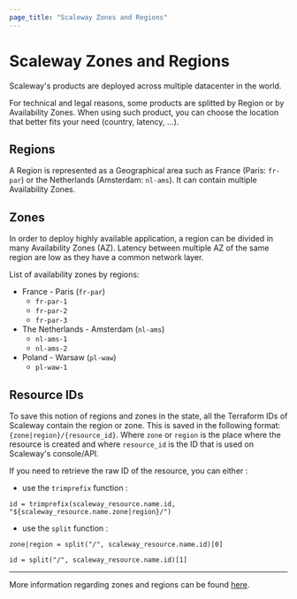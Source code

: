 ```yaml
---
page_title: "Scaleway Zones and Regions"
---
```


# Scaleway Zones and Regions

Scaleway's products are deployed across multiple datacenter in the world.

For technical and legal reasons, some products are splitted by Region or by Availability Zones.
When using such product, you can choose the location that better fits your need (country, latency, ...).

## Regions

A Region is represented as a Geographical area such as France (Paris: `fr-par`) or the Netherlands (Amsterdam: `nl-ams`).
It can contain multiple Availability Zones.


## Zones

In order to deploy highly available application, a region can be divided in many Availability Zones (AZ).
Latency between multiple AZ of the same region are low as they have a common network layer.

List of availability zones by regions:

- France - Paris (`fr-par`)
    - `fr-par-1`
    - `fr-par-2`
    - `fr-par-3`
- The Netherlands - Amsterdam (`nl-ams`)
    - `nl-ams-1`
    - `nl-ams-2`
- Poland - Warsaw (`pl-waw`)
    - `pl-waw-1`

## Resource IDs

To save this notion of regions and zones in the state, all the Terraform IDs of Scaleway contain the region or zone.
This is saved in the following format: `{zone|region}/{resource_id}`.
Where `zone` or `region` is the place where the resource is created and where `resource_id` is the ID that is used on Scaleway's console/API.

If you need to retrieve the raw ID of the resource, you can either :

- use the `trimprefix` function :

`id = trimprefix(scaleway_resource.name.id, "${scaleway_resource.name.zone|region}/")`

- use the `split` function :

`zone|region = split("/", scaleway_resource.name.id)[0]`

`id = split("/", scaleway_resource.name.id)[1]`

---

More information regarding zones and regions can be found [here](https://www.scaleway.com/en/developers/api/#regions-and-zones).
